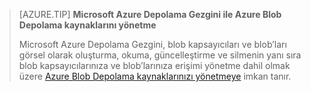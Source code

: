 > [AZURE.TIP] **Microsoft Azure Depolama Gezgini ile Azure Blob Depolama kaynaklarını yönetme**
> 
> Microsoft Azure Depolama Gezgini, blob kapsayıcıları ve blob’ları görsel olarak oluşturma, okuma, güncelleştirme ve silmenin yanı sıra blob kapsayıcılarınıza ve blob’larınıza erişimi yönetme dahil olmak üzere [Azure Blob Depolama kaynaklarınızı yönetmeye](../articles/vs-azure-tools-storage-explorer-blobs.md) imkan tanır.


<!--HONumber=Aug16_HO1-->


